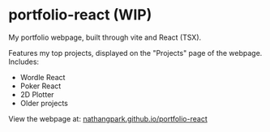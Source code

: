 # portfolio-react (WIP)
My portfolio webpage, built through vite and React (TSX). 

Features my top projects, displayed on the "Projects" page of the webpage. Includes:
- Wordle React
- Poker React
- 2D Plotter
- Older projects

View the webpage at: [nathangpark.github.io/portfolio-react](https://nathangpark.github.io/portfolio-react/)
